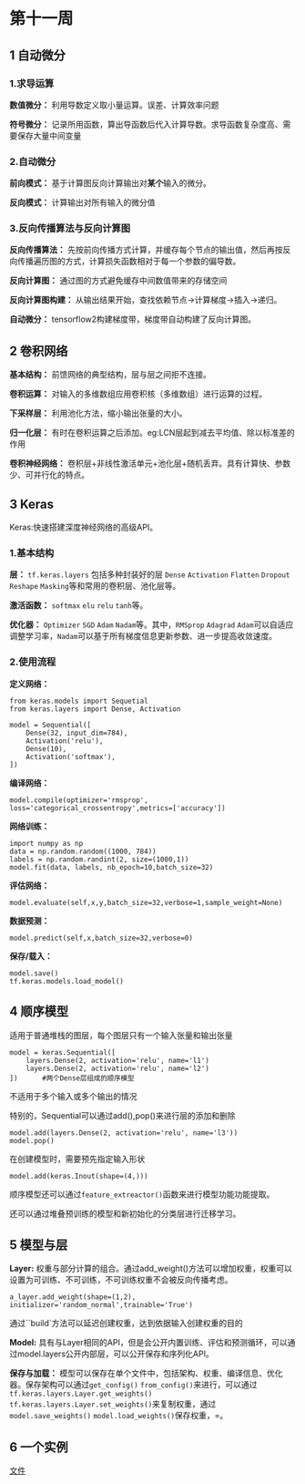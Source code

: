 # 第十一周

## 1 自动微分

### 1.求导运算

**数值微分：** 利用导数定义取小量运算。误差、计算效率问题

**符号微分：** 记录所用函数，算出导函数后代入计算导数。求导函数复杂度高、需要保存大量中间变量

### 2.自动微分

**前向模式：** 基于计算图反向计算输出对**某个**输入的微分。

**反向模式：** 计算输出对所有输入的微分值

### 3.反向传播算法与反向计算图

**反向传播算法：** 先按前向传播方式计算，并缓存每个节点的输出值，然后再按反向传播遍历图的方式，计算损失函数相对于每一个参数的偏导数。

**反向计算图：** 通过图的方式避免缓存中间数值带来的存储空间

**反向计算图构建：** 从输出结果开始，查找依赖节点->计算梯度->插入->递归。

**自动微分：** tensorflow2构建梯度带，梯度带自动构建了反向计算图。

## 2 卷积网络

**基本结构：** 前馈网络的典型结构，层与层之间拒不连接。

**卷积运算：** 对输入的多维数组应用卷积核（多维数组）进行运算的过程。

**下采样层：** 利用池化方法，缩小输出张量的大小。

**归一化层：** 有时在卷积运算之后添加。eg:LCN层起到减去平均值、除以标准差的作用

**卷积神经网络：** 卷积层+非线性激活单元+池化层+随机丢弃。具有计算快、参数少、可并行化的特点。

## 3 Keras

Keras:快速搭建深度神经网络的高级API。

### 1.基本结构

**层：** `tf.keras.layers` 包括多种封装好的层 `Dense` `Activation` `Flatten` `Dropout` `Reshape` `Masking`等和常用的卷积层、池化层等。

**激活函数：** `softmax` `elu` `relu` `tanh`等。

**优化器：** `Optimizer` `SGD` `Adam` `Nadam`等。其中，`RMSprop` `Adagrad` `Adam`可以自适应调整学习率，`Nadam`可以基于所有梯度信息更新参数、进一步提高收敛速度。

### 2.使用流程

**定义网络：**

    from keras.models import Sequetial
    from keras.layers import Dense, Activation

    model = Sequential([
        Dense(32, input_dim=784),
        Activation('relu'),
        Dense(10),
        Activation('softmax'),
    ])

**编译网络：**

    model.compile(optimizer='rmsprop', loss='categorical_crossentropy',metrics=['accuracy'])

**网络训练：**

    import numpy as np
    data = np.random.random((1000, 784))
    labels = np.random.randint(2, size=(1000,1))
    model.fit(data, labels, nb_epoch=10,batch_size=32)

**评估网络：**

    model.evaluate(self,x,y,batch_size=32,verbose=1,sample_weight=None)

**数据预测：** 

    model.predict(self,x,batch_size=32,verbose=0)

**保存/载入：**

    model.save()
    tf.keras.models.load_model()

## 4 顺序模型

适用于普通堆栈的图层，每个图层只有一个输入张量和输出张量

    model = keras.Sequential([
        layers.Dense(2, activation='relu', name='l1')
        layers.Dense(2, activation='relu', name='l2')
    ])      #两个Dense层组成的顺序模型

不适用于多个输入或多个输出的情况

特别的，Sequential可以通过add(),pop()来进行层的添加和删除

    model.add(layers.Dense(2, activation='relu', name='l3'))
    model.pop()

在创建模型时，需要预先指定输入形状

    model.add(keras.Inout(shape=(4,)))

顺序模型还可以通过`feature_extreactor()`函数来进行模型功能功能提取。

还可以通过堆叠预训练的模型和新初始化的分类层进行迁移学习。

## 5 模型与层

**Layer:** 权重与部分计算的组合。通过add_weight()方法可以增加权重，权重可以设置为可训练、不可训练，不可训练权重不会被反向传播考虑。

    a_layer.add_weight(shape=(1,2), initializer='random_normal',trainable='True')

通过``build`方法可以延迟创建权重，达到依据输入创建权重的目的

**Model:** 具有与Layer相同的API，但是会公开内置训练、评估和预测循环，可以通过model.layers公开内部层，可以公开保存和序列化API。 

**保存与加载：** 模型可以保存在单个文件中，包括架构、权重、编译信息、优化器。保存架构可以通过`get_config()` `from_config()`来进行，可以通过`tf.keras.layers.Layer.get_weights()` `tf.keras.layers.Layer.set_weights()`来复制权重，通过`model.save_weights()` `model.load_weights()`保存权重，=。

## 6 一个实例

[文件](flower.ipynb)
